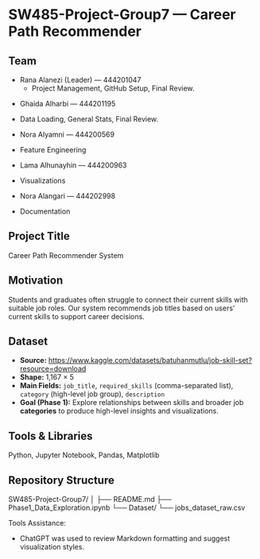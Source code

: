 # SW485-Project-Group7 — Career Path Recommender

## Team
* Rana Alanezi (Leader) — 444201047
  * Project Management, GitHub Setup, Final Review.
  
- Ghaida Alharbi — 444201195
 * Data Loading, General Stats, Final Review.
- Nora Alyamni — 444200569
 * Feature Engineering
- Lama Alhunayhin — 444200963
 * Visualizations
- Nora Alangari — 444202998
 * Documentation


## Project Title
Career Path Recommender System

## Motivation
Students and graduates often struggle to connect their current skills with suitable job roles.
Our system recommends job titles based on users' current skills to support career decisions.

## Dataset
- **Source:** https://www.kaggle.com/datasets/batuhanmutlu/job-skill-set?resource=download
- **Shape:** 1,167 × 5
- **Main Fields:** `job_title`, `required_skills` (comma-separated list), `category` (high-level job group), `description`
- **Goal (Phase 1):** Explore relationships between skills and broader job **categories** to produce high-level insights and visualizations.

## Tools & Libraries
Python, Jupyter Notebook, Pandas, Matplotlib

## Repository Structure

SW485-Project-Group7/
│
├── README.md
├── Phase1_Data_Exploration.ipynb
└── Dataset/
    └── jobs_dataset_raw.csv

Tools Assistance:
- ChatGPT was used to review Markdown formatting and suggest visualization styles.